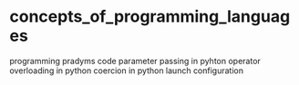 # concepts_of_programming_languages
programming pradyms code
parameter passing in pyhton
operator overloading in python
coercion in python
launch configuration